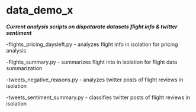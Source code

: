 # data_demo_x
***Current analysis scripts on dispatarate datasets flight info & twitter sentiment***  

-flights_pricing_daysleft.py - analyzes flight info in isolation for pricing analysis  

-flights_summary.py - summarizes flight into in isolation for flight data summarization  

-tweets_negative_reasons.py - analyzes twitter posts of flight reviews in isolation  

-tweets_sentiment_summary.py - classifies twitter posts of flight reviews in isolation

